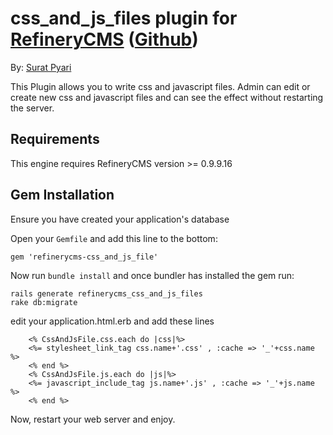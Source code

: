 # css_and_js_files plugin for [RefineryCMS](http://www.refinerycms.com) ([Github]())

By: [Surat Pyari]()

This Plugin allows you to write css and javascript files. Admin can edit or create 
new css and javascript files and can see the effect without restarting the server.

## Requirements

This engine requires RefineryCMS version >= 0.9.9.16

## Gem Installation

Ensure you have created your application's database

Open your ``Gemfile`` and add this line to the bottom:

    gem 'refinerycms-css_and_js_file'

Now run ``bundle install`` and once bundler has installed the gem run:

    rails generate refinerycms_css_and_js_files
    rake db:migrate

edit your application.html.erb and add these lines

		<% CssAndJsFile.css.each do |css|%>
	  	<%= stylesheet_link_tag css.name+'.css' , :cache => '_'+css.name %>
		<% end %>
		<% CssAndJsFile.js.each do |js|%>
	  	<%= javascript_include_tag js.name+'.js' , :cache => '_'+js.name %>
		<% end %>

Now, restart your web server and enjoy.